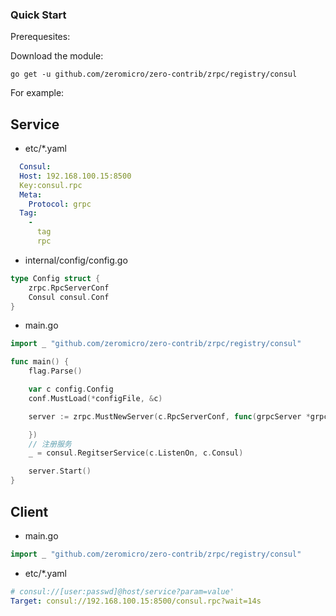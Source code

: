 ### Quick Start

Prerequesites:

Download the module:

```console
go get -u github.com/zeromicro/zero-contrib/zrpc/registry/consul
```

For example:

## Service

- etc/\*.yaml

```yaml
  Consul:
  Host: 192.168.100.15:8500
  Key:consul.rpc
  Meta:
    Protocol: grpc
  Tag:
    -
      tag
      rpc

```

- internal/config/config.go

```go
type Config struct {
	zrpc.RpcServerConf
	Consul consul.Conf
}
```

- main.go

```go
import _ "github.com/zeromicro/zero-contrib/zrpc/registry/consul"

func main() {
	flag.Parse()

	var c config.Config
	conf.MustLoad(*configFile, &c)

	server := zrpc.MustNewServer(c.RpcServerConf, func(grpcServer *grpc.Server) {

	})
	// 注册服务
	_ = consul.RegitserService(c.ListenOn, c.Consul)

	server.Start()
}
```

## Client

- main.go

```go
import _ "github.com/zeromicro/zero-contrib/zrpc/registry/consul"
```

- etc/\*.yaml

```yaml
# consul://[user:passwd]@host/service?param=value'
Target: consul://192.168.100.15:8500/consul.rpc?wait=14s
```
